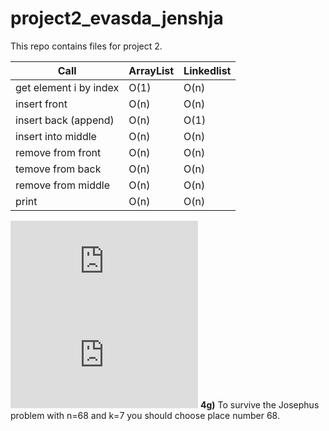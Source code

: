 # project2_evasda_jenshja
This repo contains files for project 2.

| Call                    | ArrayList     | Linkedlist    |
| ----------------------- | ------------- | ------------- |
| get element i by index  | O(1)  		  | O(n)          | 
| insert front            | O(n)  		  | O(n)          | 
| insert back (append)    | O(n)  		  | O(1)          | 
| insert into middle      | O(n)  		  | O(n)          | 
| remove from front       | O(n)  	      | O(n)          | 
| temove from back        | O(n)          | O(n)          | 
| remove from middle      | O(n)          | O(n)          | 
| print                   | O(n)          | O(n)          | 

![O(n)](https://latex.codecogs.com/gif.latex?%5Cmathcal%20O%28n%29)
![O(1)](https://latex.codecogs.com/gif.latex?%5Cmathcal%20O%281%29)
__4g)__
To survive the Josephus problem with n=68 and k=7 you should choose place number 68.
